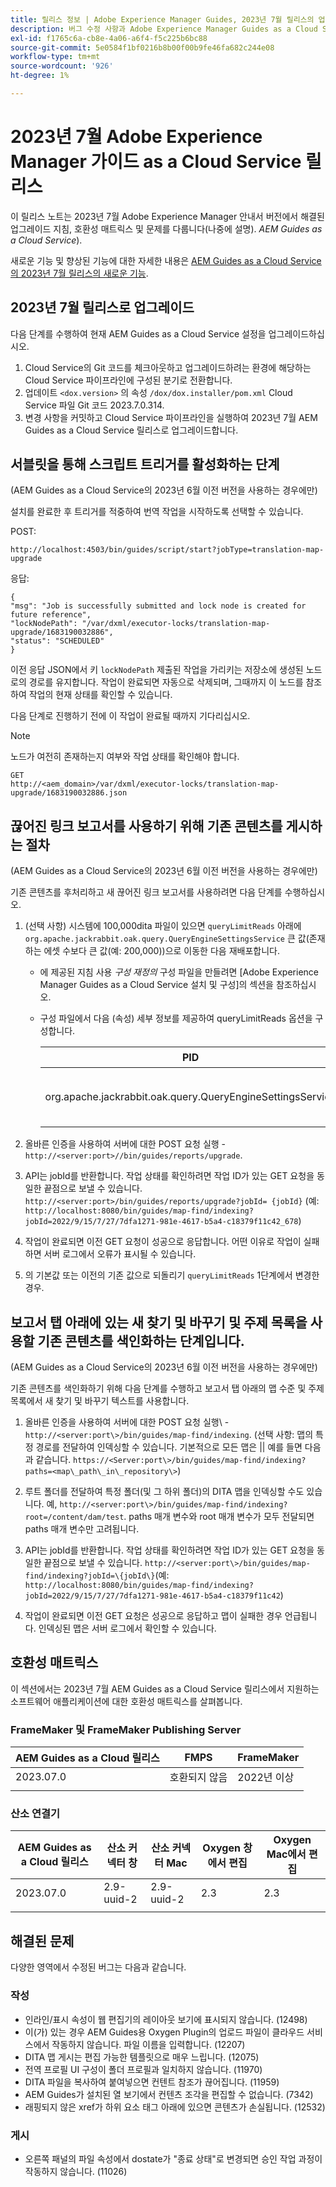 ```yaml
---
title: 릴리스 정보 | Adobe Experience Manager Guides, 2023년 7월 릴리스의 업그레이드 지침 및 해결된 문제
description: 버그 수정 사항과 Adobe Experience Manager Guides as a Cloud Service으로 2023년 7월 릴리스로 업그레이드하는 방법에 대해 알아보십시오
exl-id: f1765c6a-cb8e-4a06-a6f4-f5c225b6bc88
source-git-commit: 5e0584f1bf0216b8b00f00b9fe46fa682c244e08
workflow-type: tm+mt
source-wordcount: '926'
ht-degree: 1%

---
```


# 2023년 7월 Adobe Experience Manager 가이드 as a Cloud Service 릴리스

이 릴리스 노트는 2023년 7월 Adobe Experience Manager 안내서 버전에서 해결된 업그레이드 지침, 호환성 매트릭스 및 문제를 다룹니다(나중에 설명). *AEM Guides as a Cloud Service*).

새로운 기능 및 향상된 기능에 대한 자세한 내용은 [AEM Guides as a Cloud Service의 2023년 7월 릴리스의 새로운 기능](whats-new-2023.7.0.md).

## 2023년 7월 릴리스로 업그레이드

다음 단계를 수행하여 현재 AEM Guides as a Cloud Service 설정을 업그레이드하십시오.

1. Cloud Service의 Git 코드를 체크아웃하고 업그레이드하려는 환경에 해당하는 Cloud Service 파이프라인에 구성된 분기로 전환합니다.
2. 업데이트 `<dox.version>` 의 속성 `/dox/dox.installer/pom.xml` Cloud Service 파일 Git 코드 2023.7.0.314.
3. 변경 사항을 커밋하고 Cloud Service 파이프라인을 실행하여 2023년 7월 AEM Guides as a Cloud Service 릴리스로 업그레이드합니다.

## 서블릿을 통해 스크립트 트리거를 활성화하는 단계

(AEM Guides as a Cloud Service의 2023년 6월 이전 버전을 사용하는 경우에만)

설치를 완료한 후 트리거를 적중하여 번역 작업을 시작하도록 선택할 수 있습니다.

POST:

```
http://localhost:4503/bin/guides/script/start?jobType=translation-map-upgrade
```

응답:

```
{
"msg": "Job is successfully submitted and lock node is created for future reference",
"lockNodePath": "/var/dxml/executor-locks/translation-map-upgrade/1683190032886",
"status": "SCHEDULED"
}
```

이전 응답 JSON에서 키 `lockNodePath` 제출된 작업을 가리키는 저장소에 생성된 노드로의 경로를 유지합니다. 작업이 완료되면 자동으로 삭제되며, 그때까지 이 노드를 참조하여 작업의 현재 상태를 확인할 수 있습니다.

다음 단계로 진행하기 전에 이 작업이 완료될 때까지 기다리십시오.

>[!NOTE]
>
> 노드가 여전히 존재하는지 여부와 작업 상태를 확인해야 합니다.

```
GET
http://<aem_domain>/var/dxml/executor-locks/translation-map-upgrade/1683190032886.json
```

## 끊어진 링크 보고서를 사용하기 위해 기존 콘텐츠를 게시하는 절차

(AEM Guides as a Cloud Service의 2023년 6월 이전 버전을 사용하는 경우에만)

기존 콘텐츠를 후처리하고 새 끊어진 링크 보고서를 사용하려면 다음 단계를 수행하십시오.

1. (선택 사항) 시스템에 100,000dita 파일이 있으면 `queryLimitReads` 아래에 `org.apache.jackrabbit.oak.query.QueryEngineSettingsService` 큰 값(존재하는 에셋 수보다 큰 값(예: 200,000))으로 이동한 다음 재배포합니다.

   - 에 제공된 지침 사용 *구성 재정의* 구성 파일을 만들려면 [Adobe Experience Manager Guides as a Cloud Service 설치 및 구성]의 섹션을 참조하십시오.
   - 구성 파일에서 다음 (속성) 세부 정보를 제공하여 queryLimitReads 옵션을 구성합니다.

     | PID | 속성 키 | 속성 값 |
     |---|---|---|
     | org.apache.jackrabbit.oak.query.QueryEngineSettingsService | queryLimitReads | 값: 200000 기본값: 100000 |

1. 올바른 인증을 사용하여 서버에 대한 POST 요청 실행 - `http://<server:port>//bin/guides/reports/upgrade`.

1. API는 jobId를 반환합니다. 작업 상태를 확인하려면 작업 ID가 있는 GET 요청을 동일한 끝점으로 보낼 수 있습니다. `http://<server:port>/bin/guides/reports/upgrade?jobId= {jobId}`
(예: `http://localhost:8080/bin/guides/map-find/indexing?jobId=2022/9/15/7/27/7dfa1271-981e-4617-b5a4-c18379f11c42_678`)

1. 작업이 완료되면 이전 GET 요청이 성공으로 응답합니다. 어떤 이유로 작업이 실패하면 서버 로그에서 오류가 표시될 수 있습니다.

1. 의 기본값 또는 이전의 기존 값으로 되돌리기 `queryLimitReads` 1단계에서 변경한 경우.

## 보고서 탭 아래에 있는 새 찾기 및 바꾸기 및 주제 목록을 사용할 기존 콘텐츠를 색인화하는 단계입니다.

(AEM Guides as a Cloud Service의 2023년 6월 이전 버전을 사용하는 경우에만)

기존 콘텐츠를 색인화하기 위해 다음 단계를 수행하고 보고서 탭 아래의 맵 수준 및 주제 목록에서 새 찾기 및 바꾸기 텍스트를 사용합니다.

1. 올바른 인증을 사용하여 서버에 대한 POST 요청 실행\ - `http://<server:port\>/bin/guides/map-find/indexing`. (선택 사항: 맵의 특정 경로를 전달하여 인덱싱할 수 있습니다. 기본적으로 모든 맵은 \|\| 예를 들면 다음과 같습니다. `https://<Server:port\>/bin/guides/map-find/indexing?paths=<map\_path\_in\_repository\>`)

1. 루트 폴더를 전달하여 특정 폴더(및 그 하위 폴더)의 DITA 맵을 인덱싱할 수도 있습니다. 예, `http://<server:port\>/bin/guides/map-find/indexing?root=/content/dam/test`. paths 매개 변수와 root 매개 변수가 모두 전달되면 paths 매개 변수만 고려됩니다.

1. API는 jobId를 반환합니다. 작업 상태를 확인하려면 작업 ID가 있는 GET 요청을 동일한 끝점으로 보낼 수 있습니다. `http://<server:port\>/bin/guides/map-find/indexing?jobId=\{jobId\}`\(예: `http://localhost:8080/bin/guides/map-find/indexing?jobId=2022/9/15/7/27/7dfa1271-981e-4617-b5a4-c18379f11c42`\)


1. 작업이 완료되면 이전 GET 요청은 성공으로 응답하고 맵이 실패한 경우 언급됩니다. 인덱싱된 맵은 서버 로그에서 확인할 수 있습니다.

## 호환성 매트릭스

이 섹션에서는 2023년 7월 AEM Guides as a Cloud Service 릴리스에서 지원하는 소프트웨어 애플리케이션에 대한 호환성 매트릭스를 살펴봅니다.

### FrameMaker 및 FrameMaker Publishing Server

| AEM Guides as a Cloud 릴리스 | FMPS | FrameMaker |
| --- | --- | --- |
| 2023.07.0 | 호환되지 않음 | 2022년 이상 |
| | | |


### 산소 연결기

| AEM Guides as a Cloud 릴리스 | 산소 커넥터 창 | 산소 커넥터 Mac | Oxygen 창에서 편집 | Oxygen Mac에서 편집 |
| --- | --- | --- | --- | --- |
| 2023.07.0 | 2.9-uuid-2 | 2.9-uuid-2 | 2.3 | 2.3 |
|  |  |  |  |


## 해결된 문제

다양한 영역에서 수정된 버그는 다음과 같습니다.

### 작성

- 인라인/표시 속성이 웹 편집기의 레이아웃 보기에 표시되지 않습니다. (12498)
- 이(가) 있는 경우 AEM Guides용 Oxygen Plugin의 업로드 파일이 클라우드 서비스에서 작동하지 않습니다. 파일 이름을 입력합니다. (12207)
- DITA 맵 게시는 편집 가능한 템플릿으로 매우 느립니다. (12075)
- 전역 프로필 UI 구성이 폴더 프로필과 일치하지 않습니다. (11970)
- DITA 파일을 복사하여 붙여넣으면 컨텐트 참조가 끊어집니다. (11959)
- AEM Guides가 설치된 열 보기에서 컨텐츠 조각을 편집할 수 없습니다. (7342)
- 래핑되지 않은 xref가 하위 요소 태그 아래에 있으면 콘텐츠가 손실됩니다. (12532)

### 게시

- 오른쪽 패널의 파일 속성에서 dostate가 &quot;종료 상태&quot;로 변경되면 승인 작업 과정이 작동하지 않습니다. (11026)
